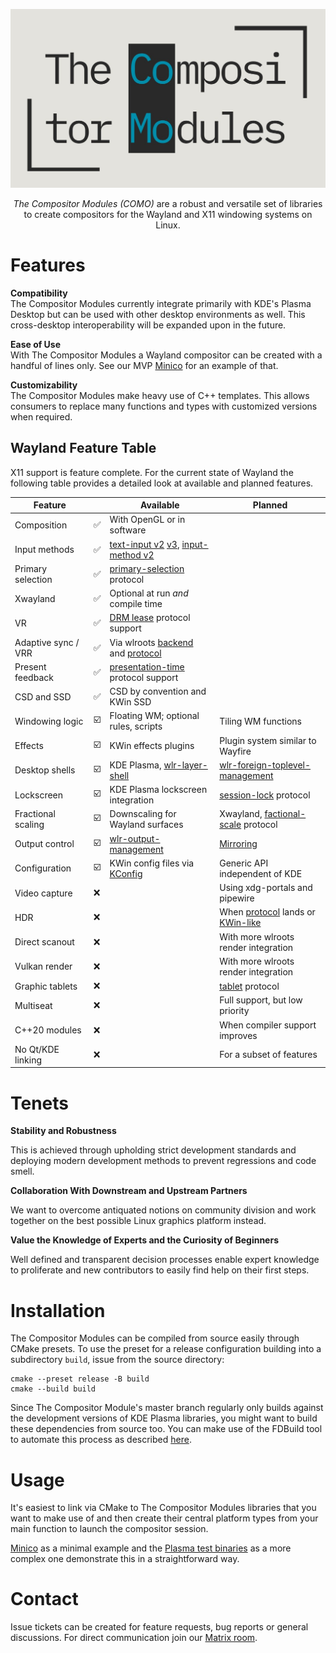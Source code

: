 <!--
SPDX-FileCopyrightText: 2024 Roman Gilg <subdiff@gmail.com>

SPDX-License-Identifier: GPL-2.0-or-later
-->

<div align="center">
<p>
    <picture>
      <source media="(prefers-color-scheme: dark)" srcset="docs/assets/logo-dark-wide.png">
      <source media="(prefers-color-scheme: light)" srcset="docs/assets/logo-bright-wide.png">
      <img alt="The Compositor Modules wide logo" src="docs/assets/logo-bright-wide.png" width="600">
    </picture>
</p>

<p>
<i>The Compositor Modules (COMO)</i> are a robust and versatile set of libraries
<br>
to create compositors for the Wayland and X11 windowing systems on Linux.
</p>
</div>

# Features

**Compatibility**
<br>
The Compositor Modules currently integrate primarily with
KDE's Plasma Desktop but can be used with other desktop environments as well.
This cross-desktop interoperability will be expanded upon in the future.

**Ease of Use**
<br>
With The Compositor Modules a Wayland compositor can be created with a handful of lines only.
See our MVP [Minico](tests/minico) for an example of that.

**Customizability**
<br>
The Compositor Modules make heavy use of C++ templates. This allows consumers to replace
many functions and types with customized versions when required.

## Wayland Feature Table
X11 support is feature complete.
For the current state of Wayland the following table provides a detailed look at available and planned features.

| Feature             |                         | Available                                                                              | Planned                                                                   |
| ------------------- | ----------------------- | -------------------------------------------------------------------------------------- | ------------------------------------------------------------------------- |
| Composition         | :white_check_mark:      | With OpenGL or in software                                                             |                                                                           |
| Input methods       | :white_check_mark:      | [text-input v2][text-input-v2] [v3][text-input-v3], [input-method v2][input-method-v2] |                                                                           |
| Primary selection   | :white_check_mark:      | [primary-selection][primary-selection] protocol                                        |                                                                           |
| Xwayland            | :white_check_mark:      | Optional at run *and* compile time                                                     |                                                                           |
| VR                  | :white_check_mark:      | [DRM lease][drm-lease] protocol support                                                |                                                                           |
| Adaptive sync / VRR | :white_check_mark:      | Via wlroots [backend][wlr-adaptive-sync] and [protocol][wlr-prot-adaptive-sync]        |                                                                           |
| Present feedback    | :white_check_mark:      | [presentation-time][presentation-time] protocol support                                |                                                                           |
| CSD and SSD         | :white_check_mark:      | CSD by convention and KWin SSD                                                         |                                                                           |
| Windowing logic     | :ballot_box_with_check: | Floating WM; optional rules, scripts                                                   | Tiling WM functions                                                       |
| Effects             | :ballot_box_with_check: | KWin effects plugins                                                                   | Plugin system similar to Wayfire                                          |
| Desktop shells      | :ballot_box_with_check: | KDE Plasma, [wlr-layer-shell][wlr-layer-shell]                                         | [wlr-foreign-toplevel-management][wlr-foreign-toplevel-management]        |
| Lockscreen          | :ballot_box_with_check: | KDE Plasma lockscreen integration                                                      | [session-lock][session-lock] protocol                                     |
| Fractional scaling  | :ballot_box_with_check: | Downscaling for Wayland surfaces                                                       | Xwayland, [factional-scale][factional-scale] protocol                     |
| Output control      | :ballot_box_with_check: | [wlr-output-management][wlr-output-management]                                         | [Mirroring][clone-wlroots-mr]                                             |
| Configuration       | :ballot_box_with_check: | KWin config files via [KConfig][kconfig]                                               | Generic API independent of KDE                                            |
| Video capture       | :x:                     |                                                                                        | Using xdg-portals and pipewire                                            |
| HDR                 | :x:                     |                                                                                        | When [protocol][color-management-protocol] lands or [KWin-like][hdr-kwin] |
| Direct scanout      | :x:                     |                                                                                        | With more wlroots render integration                                      |
| Vulkan render       | :x:                     |                                                                                        | With more wlroots render integration                                      |
| Graphic tablets     | :x:                     |                                                                                        | [tablet][tablet-protocol] protocol                                        |
| Multiseat           | :x:                     |                                                                                        | Full support, but low priority                                            |
| C++20 modules       | :x:                     |                                                                                        | When compiler support improves                                            |
| No Qt/KDE linking   | :x:                     |                                                                                        | For a subset of features                                                  |

<!------------------------------------------------------------------------------------------------>
[clone-wlroots-mr]: https://gitlab.freedesktop.org/wlroots/wlr-protocols/-/merge_requests/116
[presentation-time]: https://gitlab.freedesktop.org/wayland/wayland-protocols/-/tree/main/stable/presentation-time
[drm-lease]: https://gitlab.freedesktop.org/wayland/wayland-protocols/-/tree/main/staging/drm-lease
[vrr]: https://en.wikipedia.org/wiki/Variable_refresh_rate
[kconfig]: https://api.kde.org/frameworks/kconfig/html/
[wlr-adaptive-sync]: https://gitlab.freedesktop.org/wlroots/wlroots/-/blob/842093bb843ae6c719c2b1cf32eb749cab9e46ca/include/wlr/types/wlr_output.h#L87
[wlr-prot-adaptive-sync]: https://gitlab.freedesktop.org/wlroots/wlr-protocols/-/blob/2b8d43325b7012cc3f9b55c08d26e50e42beac7d/unstable/wlr-output-management-unstable-v1.xml#L344-L357
[text-input-v2]: https://github.com/winft/wrapland/blob/master/server/text_input_v2.h
[text-input-v3]: https://gitlab.freedesktop.org/wayland/wayland-protocols/-/blob/main/unstable/text-input/text-input-unstable-v3.xml
[input-method-v2]: https://github.com/swaywm/wlroots/blob/master/protocol/input-method-unstable-v2.xml
[factional-scale]: https://wayland.app/protocols/fractional-scale-v1
[wlr-foreign-toplevel-management]: https://wayland.app/protocols/wlr-foreign-toplevel-management-unstable-v1
[wlr-layer-shell]: https://wayland.app/protocols/wlr-layer-shell-unstable-v1
[wlr-output-management]: https://wayland.app/protocols/wlr-output-management-unstable-v1
[session-lock]: https://wayland.app/protocols/ext-session-lock-v1
[primary-selection]: https://wayland.app/protocols/primary-selection-unstable-v1
[color-management-protocol]: https://gitlab.freedesktop.org/wayland/wayland-protocols/-/merge_requests/14
[hdr-kwin]: https://zamundaaa.github.io/wayland/2023/12/18/update-on-hdr-and-colormanagement-in-plasma.html
[tablet-protocol]: https://wayland.app/protocols/tablet-unstable-v2
<!------------------------------------------------------------------------------------------------>

# Tenets

**Stability and Robustness**

This is achieved through upholding strict development standards
and deploying modern development methods to prevent regressions and code smell.

**Collaboration With Downstream and Upstream Partners**

We want to overcome antiquated notions on community division
and work together on the best possible Linux graphics platform instead.

**Value the Knowledge of Experts and the Curiosity of Beginners**

Well defined and transparent decision processes enable expert knowledge to proliferate
and new contributors to easily find help on their first steps.

# Installation
The Compositor Modules can be compiled from source easily through CMake presets.
To use the preset for a release configuration building into a subdirectory `build`,
issue from the source directory:

```
cmake --preset release -B build
cmake --build build
```

Since The Compositor Module's master branch regularly only builds
against the development versions of KDE Plasma libraries,
you might want to build these dependencies from source too.
You can make use of the FDBuild tool to automate this process as described
[here](CONTRIBUTING.md#compiling).

# Usage
It's easiest to link via CMake to The Compositor Modules libraries that you want to make use of
and then create their central platform types from your main function to launch the compositor session.

[Minico](tests/minico) as a minimal example and the [Plasma test binaries](tests/plasma)
as a more complex one demonstrate this in a straightforward way.

# Contact
Issue tickets can be created for feature requests, bug reports or general discussions.
For direct communication join our [Matrix room](https://matrix.to/#/#como:matrix.org).
